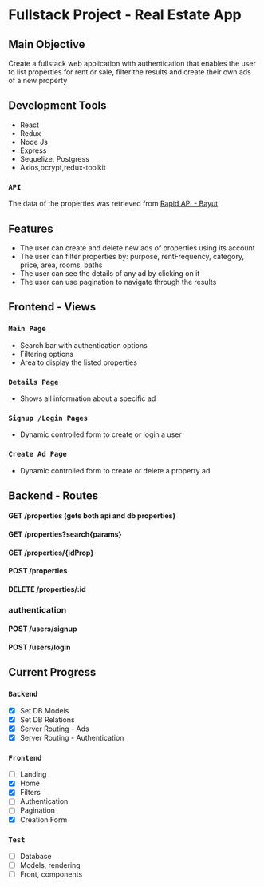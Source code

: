 # Fullstack Project - Real Estate App

## Main Objective
Create a fullstack web application with authentication that enables the user to list properties for rent or sale, filter the results and create their own ads of a new property

## Development Tools

* React
* Redux
* Node Js
* Express
* Sequelize, Postgress
* Axios,bcrypt,redux-toolkit

### `API`

The data of the properties was retrieved from [Rapid API - Bayut](https://rapidapi.com/apidojo/api/bayut)

<!-- ## Project Images -->
<!-- Freely usable images were downloaded from [https://unsplash.com/](https://unsplash.com/) -->
## Features
* The user can create and delete new ads of properties using its account
* The user can filter properties by: purpose, rentFrequency, category, price, area, rooms, baths
* The user can see the details of any ad by clicking on it
* The user can use pagination to navigate through the results

## Frontend - Views
### `Main Page`
- Search bar with authentication options
- Filtering options
- Area to display the listed properties

### `Details Page`
- Shows all information about a specific ad

### `Signup /Login Pages`
- Dynamic controlled form to create or login a user

### `Create Ad Page`
- Dynamic controlled form to create or delete a property ad

## Backend - Routes
#### GET /properties (gets both api and db properties)
#### GET /properties?search{params}
#### GET /properties/{idProp}
#### POST /properties
#### DELETE /properties/:id

### authentication
#### POST /users/signup
#### POST /users/login
<!-- - [x] Basic UI prototype -->
<!-- - [x] Separate into react components -->
<!-- - [x] Connect API's data to components using hooks -->
<!-- - [ ] Create interactivity -->


## Current Progress
### `Backend`
- [x] Set DB Models
- [x] Set DB Relations
- [x] Server Routing - Ads
- [x] Server Routing - Authentication
### `Frontend`
- [ ] Landing
- [x] Home
- [x] Filters
- [ ] Authentication
- [ ] Pagination
- [x] Creation Form
### `Test`
- [ ] Database
- [ ] Models, rendering
- [ ] Front, components
